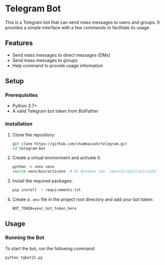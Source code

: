 # Telegram Bot

This is a Telegram bot that can send mass messages to users and groups. It provides a simple interface with a few commands to facilitate its usage.

## Features

- Send mass messages to direct messages (DMs)
- Send mass messages to groups
- Help command to provide usage information

## Setup

### Prerequisites

- Python 3.7+
- A valid Telegram bot token from BotFather

### Installation

1. Clone the repository:
    ```bash
    git clone https://github.com/chumbacash/telegram.git
    cd telegram-bot
    ```

2. Create a virtual environment and activate it:
    ```bash
    python -m venv venv
    source venv/bin/activate  # On Windows use `venv\Scripts\activate`
    ```

3. Install the required packages:
    ```bash
    pip install -r requirements.txt
    ```

4. Create a `.env` file in the project root directory and add your bot token:
    ```env
    BOT_TOKEN=your_bot_token_here
    ```

## Usage

### Running the Bot

To start the bot, run the following command:

```bash
python tgbot21.py